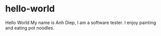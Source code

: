 # hello-world
Hello World
My name is Anh Diep, I am a software tester.  I enjoy painting and eating pot noodles.
